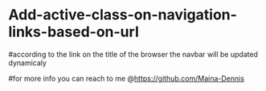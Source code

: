# Add-active-class-on-navigation-links-based-on-url
#according to the link on the title of the browser the navbar will be updated dynamicaly

#for more info you can reach to me @https://github.com/Maina-Dennis
